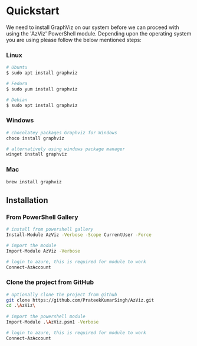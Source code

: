 # Quickstart

We need to install GraphViz on our system before we can proceed with using the 'AzViz' PowerShell module. Depending upon the operating system you are using please follow the below mentioned steps:

### Linux

```bash
# Ubuntu
$ sudo apt install graphviz

# Fedora
$ sudo yum install graphviz

# Debian
$ sudo apt install graphviz
```

### Windows

```bash
# chocolatey packages Graphviz for Windows
choco install graphviz

# alternatively using windows package manager
winget install graphviz
```

### Mac

```bash
brew install graphviz
```

## Installation

### From PowerShell Gallery

```Bash
# install from powershell gallery
Install-Module AzViz -Verbose -Scope CurrentUser -Force

# import the module
Import-Module AzViz -Verbose

# login to azure, this is required for module to work
Connect-AzAccount
```

### Clone the project from GitHub

```Bash
# optionally clone the project from github
git clone https://github.com/PrateekKumarSingh/AzViz.git
cd .\AzViz\
   
# import the powershell module
Import-Module .\AzViz.psm1 -Verbose

# login to azure, this is required for module to work
Connect-AzAccount
```